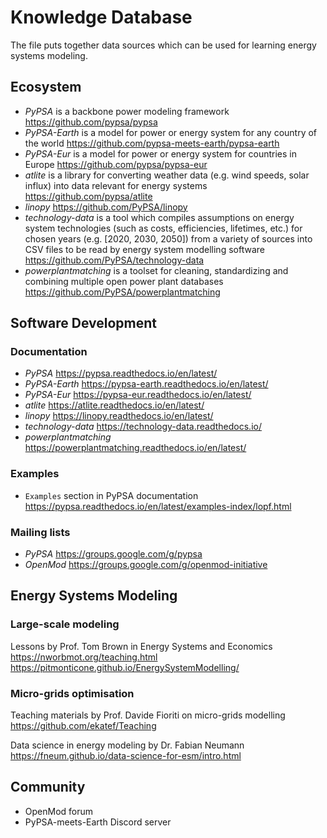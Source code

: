 # Knowledge Database
The file puts together data sources which can be used for learning energy systems modeling.

## Ecosystem
- *PyPSA* is a backbone power modeling framework https://github.com/pypsa/pypsa
- *PyPSA-Earth* is a model for power or energy system for any country of the world https://github.com/pypsa-meets-earth/pypsa-earth
- *PyPSA-Eur* is a model for power or energy system for countries in Europe https://github.com/pypsa/pypsa-eur
- *atlite* is a library for converting weather data (e.g. wind speeds, solar influx) into data relevant for energy systems https://github.com/pypsa/atlite
- *linopy* https://github.com/PyPSA/linopy
- *technology-data* is a tool which compiles assumptions on energy system technologies (such as costs, efficiencies, lifetimes, etc.) for chosen years (e.g. [2020, 2030, 2050]) from a variety of sources into CSV files to be read by energy system modelling software https://github.com/PyPSA/technology-data
- *powerplantmatching*  is a toolset for cleaning, standardizing and combining multiple open power plant databases https://github.com/PyPSA/powerplantmatching

## Software Development
### Documentation
- *PyPSA* https://pypsa.readthedocs.io/en/latest/
- *PyPSA-Earth* https://pypsa-earth.readthedocs.io/en/latest/
- *PyPSA-Eur* https://pypsa-eur.readthedocs.io/en/latest/
- *atlite* https://atlite.readthedocs.io/en/latest/
- *linopy* https://linopy.readthedocs.io/en/latest/
- *technology-data* https://technology-data.readthedocs.io/
- *powerplantmatching* https://powerplantmatching.readthedocs.io/en/latest/

### Examples
- `Examples` section in PyPSA documentation https://pypsa.readthedocs.io/en/latest/examples-index/lopf.html

### Mailing lists
- *PyPSA* https://groups.google.com/g/pypsa
- *OpenMod* https://groups.google.com/g/openmod-initiative

## Energy Systems Modeling
### Large-scale modeling
Lessons by Prof. Tom Brown in Energy Systems and Economics
https://nworbmot.org/teaching.html
https://pitmonticone.github.io/EnergySystemModelling/

### Micro-grids optimisation
Teaching materials by Prof. Davide Fioriti on micro-grids modelling
https://github.com/ekatef/Teaching

Data science in energy modeling by Dr. Fabian Neumann https://fneum.github.io/data-science-for-esm/intro.html

## Community
- OpenMod forum
- PyPSA-meets-Earth Discord server